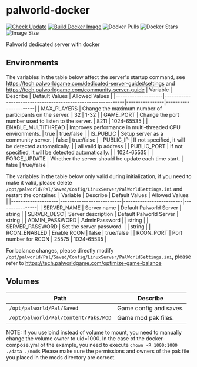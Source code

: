 # palworld-docker

[![Check Update](https://github.com/KagurazakaNyaa/palworld-docker/actions/workflows/update.yml/badge.svg)](https://github.com/KagurazakaNyaa/palworld-docker/actions/workflows/update.yml)
[![Build Docker Image](https://github.com/KagurazakaNyaa/palworld-docker/actions/workflows/build.yml/badge.svg)](https://github.com/KagurazakaNyaa/palworld-docker/actions/workflows/build.yml)
![Docker Pulls](https://img.shields.io/docker/pulls/kagurazakanyaa/palworld)
![Docker Stars](https://img.shields.io/docker/stars/kagurazakanyaa/palworld)
![Image Size](https://img.shields.io/docker/image-size/kagurazakanyaa/palworld/latest)

Palworld dedicated server with docker

## Environments

The variables in the table below affect the server's startup command, see <https://tech.palworldgame.com/dedicated-server-guide#settings> and <https://tech.palworldgame.com/community-server-guide>
| Variable           | Describe                                                    | Default Values | Allowed Values       |
|--------------------|-------------------------------------------------------------|----------------|----------------------|
| MAX_PLAYERS        | Change the maximum number of participants on the server.    | 32             | 1-32                 |
| GAME_PORT          | Change the port number used to listen to the server.        | 8211           | 1024-65535           |
| ENABLE_MULTITHREAD | Improves performance in multi-threaded CPU environments.    | true           | true/false           |
| IS_PUBLIC          | Setup server as a community server.                         | false          | true/false           |
| PUBLIC_IP          | If not specified, it will be detected automatically.        |                | all vaild ip address |
| PUBLIC_PORT        | If not specified, it will be detected automatically.        |                | 1024-65535           |
| FORCE_UPDATE       | Whether the server should be update each time start.        | false          | true/false           |

The variables in the table below only valid during initialization, if you need to make it valid, please delete `/opt/palworld/Pal/Saved/Config/LinuxServer/PalWorldSettings.ini` and restart the container.
| Variable           | Describe                 | Default Values          | Allowed Values |
|--------------------|--------------------------|-------------------------|----------------|
| SERVER_NAME        | Server name              | Default Palworld Server | string         |
| SERVER_DESC        | Server description       | Default Palworld Server | string         |
| ADMIN_PASSWORD     | AdminPassword            |                         | string         |
| SERVER_PASSWORD    | Set the server password. |                         | string         |
| RCON_ENABLED       | Enable RCON              | false                   | true/false     |
| RCON_PORT          | Port number for RCON     | 25575                   | 1024-65535     |

For balance changes, please directly modify `/opt/palworld/Pal/Saved/Config/LinuxServer/PalWorldSettings.ini`, please refer to <https://tech.palworldgame.com/optimize-game-balance>

## Volumes

|Path                                   |Describe               |
|---------------------------------------|-----------------------|
|`/opt/palworld/Pal/Saved`              |Game config and saves. |
|`/opt/palworld/Pal/Content/Paks/MOD`   |Game mod pak files.    |

NOTE: If you use bind instead of volume to mount, you need to manually change the volume owner to uid=1000.
In the case of the docker-compose.yml of the example, you need to execute `chown -R 1000:1000 ./data ./mods`
Please make sure the permissions and owners of the pak file you placed in the mods directory are correct.
